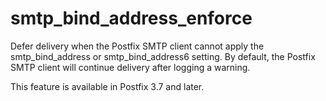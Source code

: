 # smtp_bind_address_enforce 

 Defer delivery when the Postfix SMTP client cannot apply the
smtp_bind_address or smtp_bind_address6 setting. By default, the
Postfix SMTP client will continue delivery after logging a warning.


 This feature is available in Postfix 3.7 and later. 


